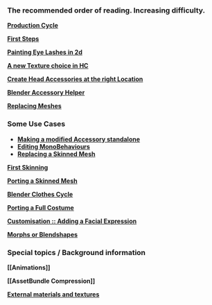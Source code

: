 ### The recommended order of reading. Increasing difficulty.

**[Production Cycle](https://github.com/enimaroah-cubic/Sb3UGS/wiki/Production-Cycle)**

**[First Steps](https://github.com/enimaroah-cubic/Sb3UGS/wiki/First-Steps)**

**[Painting Eye Lashes in 2d](https://github.com/enimaroah/SB3Utility/wiki/Painting-Eye-Lashes-in-2d)**

**[A new Texture choice in HC](https://github.com/enimaroah-cubic/Sb3UGS/wiki/A-new-texture-choice-for-HC)**  

**[Create Head Accessories at the right Location](https://github.com/enimaroah-cubic/Sb3UGS/wiki/Create-Head-Accessories-at-the-right-Location-for-HS2)**

**[Blender Accessory Helper](https://github.com/enimaroah-cubic/Sb3UGS/wiki/Blender-Accessory-Helper)**

**[Replacing Meshes](https://github.com/enimaroah-cubic/Sb3UGS/wiki/Replacing-Meshes)**

### Some Use Cases
* **[Making a modified Accessory standalone](https://github.com/enimaroah-cubic/Sb3UGS/wiki/Some-use-cases#making-a-modified-accessory-standalone)**
* **[Editing MonoBehaviours](https://github.com/enimaroah-cubic/Sb3UGS/wiki/Some-use-cases#editing-monobehaviours)**
* **[Replacing a Skinned Mesh](https://github.com/enimaroah-cubic/Sb3UGS/wiki/Some-use-cases#replacing-a-skinned-mesh)**

**[First Skinning](https://github.com/enimaroah-cubic/Sb3UGS/wiki/First-Skinning)**

**[Porting a Skinned Mesh](https://github.com/enimaroah-cubic/Sb3UGS/wiki/Porting-a-Skinned-Mesh)**

**[Blender Clothes Cycle](https://github.com/enimaroah-cubic/Sb3UGS/wiki/Blender-Clothes-Cycle)**

**[Porting a Full Costume](https://github.com/enimaroah-cubic/Sb3UGS/wiki/Porting-a-Full-Costume)**

**[Customisation :: Adding a Facial Expression](https://github.com/enimaroah-cubic/Sb3UGS/wiki/Customisation-::--Adding-a-Facial-Expression)**

**[Morphs or Blendshapes](https://github.com/enimaroah-cubic/Sb3UGS/wiki/Morphs-or-Blendshapes)**

### Special topics / Background information
**[[Animations]]**

**[[AssetBundle Compression]]**

**[External materials and textures](https://github.com/enimaroah-cubic/Sb3UGS/wiki/Small-excursion-about-external-materials-and-textures)**